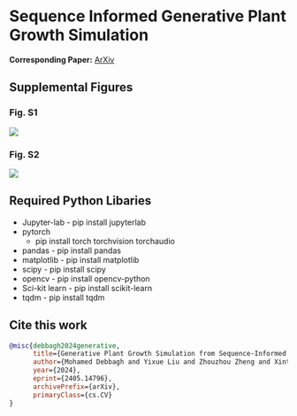 # Sequence Informed Generative Plant Growth Simulation

**Corresponding Paper:** [ArXiv](https://arxiv.org/abs/2405.14796)


## Supplemental Figures

### Fig. S1

![](/figures/S1_outputs.gif)

### Fig. S2

![](/figures/S2_beta.gif)


## Required Python Libaries
- Jupyter-lab
      - pip install jupyterlab
-  pytorch
      - pip install torch torchvision torchaudio
- pandas
      - pip install pandas
- matplotlib
      - pip install matplotlib
- scipy
      - pip install scipy
- opencv
      - pip install opencv-python
- Sci-kit learn
      - pip install scikit-learn
- tqdm
      - pip install tqdm
## Cite this work
```bibtex
@misc{debbagh2024generative,
      title={Generative Plant Growth Simulation from Sequence-Informed Environmental Conditions}, 
      author={Mohamed Debbagh and Yixue Liu and Zhouzhou Zheng and Xintong Jiang and Shangpeng Sun and Mark Lefsrud},
      year={2024},
      eprint={2405.14796},
      archivePrefix={arXiv},
      primaryClass={cs.CV}
}
```